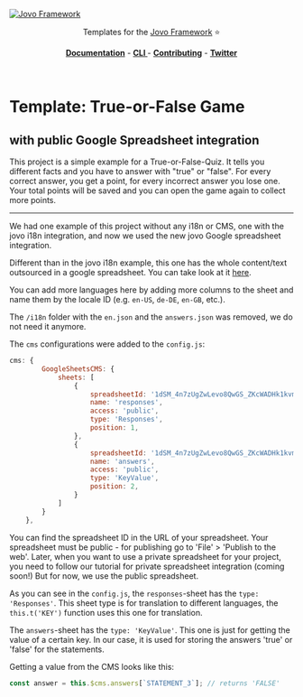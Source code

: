 [![Jovo Framework](https://www.jovo.tech/img/github-logo.png)](https://www.jovo.tech)

<p align="center">Templates for the <a href="https://github.com/jovotech/jovo-framework-nodejs">Jovo Framework</a> ⭐️</p>

<p align="center">
<a href="https://www.jovo.tech/framework/docs/"><strong>Documentation</strong></a> -
<a href="https://github.com/jovotech/jovo-cli"><strong>CLI </strong></a> - <a href="https://github.com/jovotech/jovo-framework-nodejs/blob/master/CONTRIBUTING.md"><strong>Contributing</strong></a> - <a href="https://twitter.com/jovotech"><strong>Twitter</strong></a></p>
<br/>

# Template: True-or-False Game
## with public Google Spreadsheet integration


This project is a simple example for a True-or-False-Quiz.
It tells you different facts and you have to answer with "true" or "false". For every correct answer, you get a point, for every incorrect answer you lose one. Your total points will be saved and you can open the game again to collect more points.
___


We had one example of this project without any i18n or CMS, one with the jovo i18n integration, and now we used the new jovo Google spreadsheet integration. 

Different than in the jovo i18n example, this one has the whole content/text outsourced in a google spreadsheet. You can take look at it [here](https://docs.google.com/spreadsheets/d/1dSM_4n7zUgZwLevo8QwGS_ZKcWADHk1kvmscI0tEu24/edit#gid=0 "spreadsheet 'True or False Game'").

You can add more languages here by adding more columns to the sheet and name them by the locale ID (e.g. `en-US`, `de-DE`, `en-GB`, etc.).

The `/i18n` folder with the `en.json` and the `answers.json` was removed, we do not need it anymore.

The `cms` configurations were added to the `config.js`:
```javascript
cms: {
        GoogleSheetsCMS: {
            sheets: [
                {
                    spreadsheetId: '1dSM_4n7zUgZwLevo8QwGS_ZKcWADHk1kvmscI0tEu24',
                    name: 'responses',
                    access: 'public',
                    type: 'Responses',
                    position: 1,
                },
                {
                    spreadsheetId: '1dSM_4n7zUgZwLevo8QwGS_ZKcWADHk1kvmscI0tEu24',
                    name: 'answers',
                    access: 'public',
                    type: 'KeyValue',
                    position: 2,
                }
            ]
        }
    },
```
You can find the spreadsheet ID in the URL of your spreadsheet. Your spreadsheet must be public - for publishing go to 'File' > 'Publish to the web'. Later, when you want to use a private spreadsheet for your project, you need to follow our tutorial for private spreadsheet integration (coming soon!) But for now, we use the public spreadsheet.

As you can see in the `config.js`, the `responses`-sheet has the `type: 'Responses'`. This sheet type is for translation to different languages, the `this.t('KEY')` function uses this one for translation. 

The `answers`-sheet has the `type: 'KeyValue'`. This one is just for getting the value of a certain key. In our case, it is used for storing the answers 'true' or 'false' for the statements.

Getting a value from the CMS looks like this:
```javascript
const answer = this.$cms.answers[`STATEMENT_3`]; // returns 'FALSE'
```
